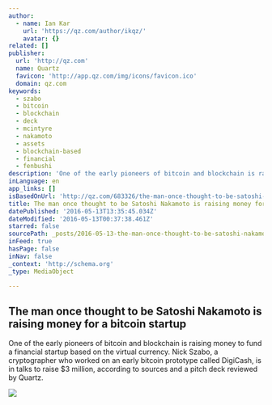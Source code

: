 ```yaml
---
author:
  - name: Ian Kar
    url: 'https://qz.com/author/ikqz/'
    avatar: {}
related: []
publisher:
  url: 'http://qz.com'
  name: Quartz
  favicon: 'http://app.qz.com/img/icons/favicon.ico'
  domain: qz.com
keywords:
  - szabo
  - bitcoin
  - blockchain
  - deck
  - mcintyre
  - nakamoto
  - assets
  - blockchain-based
  - financial
  - fenbushi
description: 'One of the early pioneers of bitcoin and blockchain is raising money to fund a financial startup based on the virtual currency. Nick Szabo, a cryptographer who worked on an early bitcoin prototype called DigiCash, is in talks to raise $3 million, according to sources and a pitch deck reviewed by Quartz.'
inLanguage: en
app_links: []
isBasedOnUrl: 'http://qz.com/683326/the-man-once-thought-to-be-satoshi-nakamoto-is-raising-money-for-a-bitcoin-startup/'
title: The man once thought to be Satoshi Nakamoto is raising money for a bitcoin startup
datePublished: '2016-05-13T13:35:45.034Z'
dateModified: '2016-05-13T00:37:38.461Z'
starred: false
sourcePath: _posts/2016-05-13-the-man-once-thought-to-be-satoshi-nakamoto-is-raising-money.md
inFeed: true
hasPage: false
inNav: false
_context: 'http://schema.org'
_type: MediaObject

---
```

<article style=""><h1>The man once thought to be Satoshi Nakamoto is raising money for a bitcoin startup</h1><p>One of the early pioneers of bitcoin and blockchain is raising money to fund a financial startup based on the virtual currency. Nick Szabo, a cryptographer who worked on an early bitcoin prototype called DigiCash, is in talks to raise $3 million, according to sources and a pitch deck reviewed by Quartz.</p><img src="https://i1.wp.com/qzprod.files.wordpress.com/2016/05/rtx1ewqk-1.jpg?fit=440%2C330&amp;quality=80&amp;strip=all&amp;ssl=1" /></article>